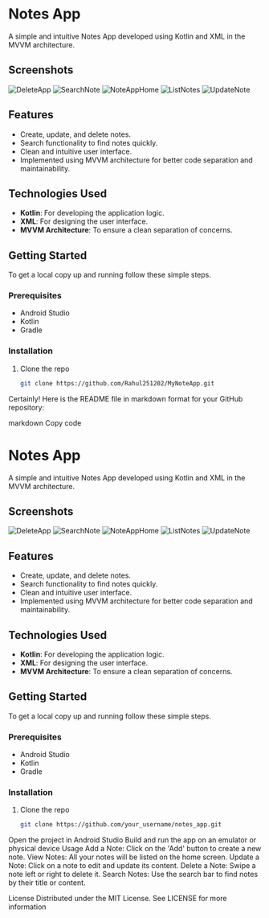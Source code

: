 # Notes App

A simple and intuitive Notes App developed using Kotlin and XML in the MVVM architecture.

## Screenshots

![DeleteApp](https://github.com/user-attachments/assets/b0b9a643-3606-4d30-b4c6-25b12e7c8c2e)
![SearchNote](https://github.com/user-attachments/assets/528899e8-882f-46ea-9a74-25d77e545850)
![NoteAppHome](https://github.com/user-attachments/assets/9863cfd5-2090-4377-97c3-38ef23fde3db)
![ListNotes](https://github.com/user-attachments/assets/981f8c1f-71c8-41ca-ab66-a7afe9349149)
![UpdateNote](https://github.com/user-attachments/assets/9b33471d-7b86-4574-83c4-e4931fe99188)

## Features

- Create, update, and delete notes.
- Search functionality to find notes quickly.
- Clean and intuitive user interface.
- Implemented using MVVM architecture for better code separation and maintainability.

## Technologies Used

- **Kotlin**: For developing the application logic.
- **XML**: For designing the user interface.
- **MVVM Architecture**: To ensure a clean separation of concerns.

## Getting Started

To get a local copy up and running follow these simple steps.

### Prerequisites

- Android Studio
- Kotlin
- Gradle

### Installation

1. Clone the repo
   ```sh
   git clone https://github.com/Rahul251202/MyNoteApp.git

   
Certainly! Here is the README file in markdown format for your GitHub repository:

markdown
Copy code
# Notes App

A simple and intuitive Notes App developed using Kotlin and XML in the MVVM architecture.

## Screenshots

![DeleteApp](https://github.com/user-attachments/assets/b0b9a643-3606-4d30-b4c6-25b12e7c8c2e)
![SearchNote](https://github.com/user-attachments/assets/528899e8-882f-46ea-9a74-25d77e545850)
![NoteAppHome](https://github.com/user-attachments/assets/9863cfd5-2090-4377-97c3-38ef23fde3db)
![ListNotes](https://github.com/user-attachments/assets/981f8c1f-71c8-41ca-ab66-a7afe9349149)
![UpdateNote](https://github.com/user-attachments/assets/9b33471d-7b86-4574-83c4-e4931fe99188)

## Features

- Create, update, and delete notes.
- Search functionality to find notes quickly.
- Clean and intuitive user interface.
- Implemented using MVVM architecture for better code separation and maintainability.

## Technologies Used

- **Kotlin**: For developing the application logic.
- **XML**: For designing the user interface.
- **MVVM Architecture**: To ensure a clean separation of concerns.

## Getting Started

To get a local copy up and running follow these simple steps.

### Prerequisites

- Android Studio
- Kotlin
- Gradle

### Installation

1. Clone the repo
   ```sh
   git clone https://github.com/your_username/notes_app.git
Open the project in Android Studio
Build and run the app on an emulator or physical device
Usage
Add a Note: Click on the 'Add' button to create a new note.
View Notes: All your notes will be listed on the home screen.
Update a Note: Click on a note to edit and update its content.
Delete a Note: Swipe a note left or right to delete it.
Search Notes: Use the search bar to find notes by their title or content.

License
Distributed under the MIT License. See LICENSE for more information
